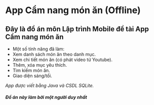 # App Cẩm nang món ăn (Offline)
## Đây là đồ án môn Lập trình Mobile đề tài App Cẩm nang món ăn
- Một số tính năng đã làm:
 - Xem danh sách món ăn theo danh mục.
 - Xem chi tiết món ăn (có phát video từ Youtube).
 - Thêm, xóa mục yêu thích.
 - Tìm kiếm món ăn.
 - Giao diện sáng/tối.

*App được viết bằng Java và CSDL SQLite.*

###### **Đồ án này làm bởi một người duy nhất**
